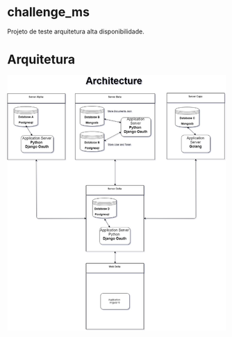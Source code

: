 # challenge_ms
Projeto de teste arquitetura alta disponibilidade.

# Arquitetura

![alt text](https://github.com/dalmarcogd/challenge_ms/blob/master/diagram.jpg)
